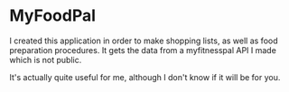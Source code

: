 # MyFoodPal

I created this application in order to make shopping lists, as well as food preparation procedures.
It gets the data from a myfitnesspal API I made which is not public.

It's actually quite useful for me, although I don't know if it will be for you.
